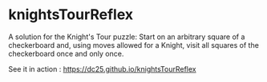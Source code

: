 # knightsTourReflex

A solution for the Knight's Tour puzzle:  Start on an arbitrary square of a checkerboard and, using moves allowed for a Knight, visit all squares of the checkerboard once and only once.

See it in action : https://dc25.github.io/knightsTourReflex

